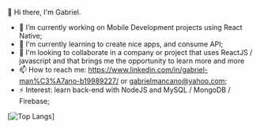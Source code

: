 👋 Hi there, I'm Gabriel.

- 🔭 I’m currently working on Mobile Development projects using React Native;
- 🌱 I'm currently learning to create nice apps, and consume API;
- 👯 I'm looking to collaborate in a company or project that uses ReactJS / javascript and that brings me the opportunity to learn more and more
- 📫 How to reach me: https://www.linkedin.com/in/gabriel-man%C3%A7ano-b19989227/ or gabrielmancano@yahoo.com;
- ⚡ Interest: learn back-end with NodeJS and MySQL / MongoDB / Firebase;


[![Top Langs](https://github-readme-stats.vercel.app/api/top-langs/?username=gabrielmancano&layout=compact)]

